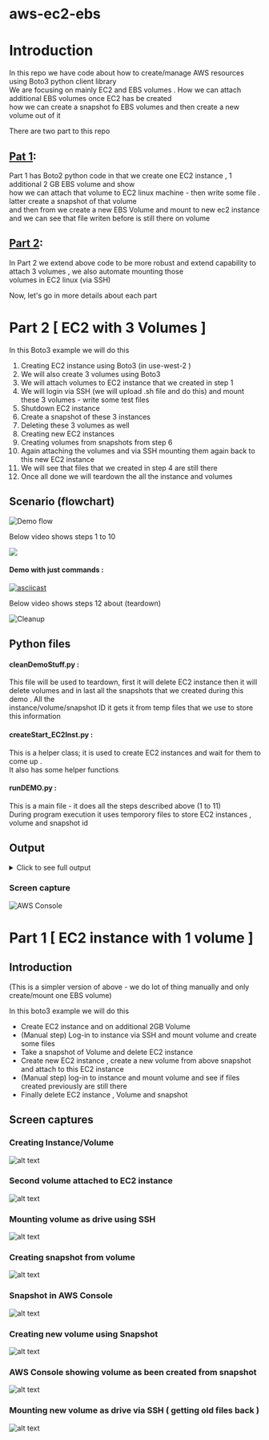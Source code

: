 # aws-ec2-ebs

# Introduction 

  In this repo we have code about how to create/manage AWS resources using Boto3 python client library  
  We are focusing on mainly EC2 and EBS volumes . How we can attach additional EBS volumes once EC2 has be created  
  how we can create a snapshot fo EBS volumes and then create a new volume out of it    
  
  There are two part to this repo 
  
## [Pat 1](#part-1--ec2-instance-with-1-volume-):   
  Part 1 has Boto2 python code in that we create one EC2 instance , 1 additional 2 GB EBS volume and show  
  how we can attach that volume to EC2 linux machine - then write some file . latter create a snapshot of that volume  
  and then from we create a new EBS Volume and mount to new ec2 instance and we can see that file writen before is still there on volume 
  
## [Part 2](##part-2--ec2-with-3-volumes-): 
  In Part 2 we extend above code to be more robust and extend capability to attach 3 volumes , we also automate mounting those  
  volumes in EC2 linux (via SSH)  
  
  Now, let's go in more details about each part         

# Part 2 [ EC2 with 3 Volumes ]

  In this Boto3 example we will do this 
  
  1) Creating EC2 instance using Boto3 (in use-west-2 )
2) We will also create 3 volumes using Boto3 
3) We will attach volumes to EC2 instance that we created in step 1 
4) We will login via SSH (we will upload .sh file and do this) and mount these 3 volumes - write some test files 
5) Shutdown EC2 instance 
6) Create a snapshot of these 3 instances 
7) Deleting these 3 volumes as well 
8) Creating new EC2 instances 
9) Creating volumes from snapshots from step 6 
10) Again attaching the volumes and via SSH mounting them again back to this new EC2 instance 
11) We will see that files that we created in step 4 are still there
12) Once all done we will teardown the all the instance and volumes 

## Scenario (flowchart)

![Demo flow](https://github.com/ishswar/aws-ec2-ebs/blob/master/ec2_ebs_part_2/images/AWS-EC2_EBS_Volumes_Snapshot_demo-flowchart.png?raw=true)

Below video shows steps 1 to 10

[![](http://img.youtube.com/vi/qSnlbtMrUKk/0.jpg)](http://www.youtube.com/watch?v=qSnlbtMrUKk "EC2 EBS Volume demo ")

#### Demo with just commands : 

[![asciicast](https://asciinema.org/a/XAyl80rTExVLYjlZ2f3BJjSH3.svg)](https://asciinema.org/a/XAyl80rTExVLYjlZ2f3BJjSH3)

Below video shows steps 12 about (teardown) 

![Cleanup](https://github.com/ishswar/aws-ec2-ebs/blob/master/ec2_ebs_part_2/images/aws_ec2_ebs_cleanup.gif?raw=true)

## Python files

#### cleanDemoStuff.py :   

This file will be used to teardown, first it will delete EC2 instance then it will  
                    delete volumes and in last all the snapshots that we created during this demo . All the   
                    instance/volume/snapshot ID it gets it from temp files that we use to store this information  

#### createStart_EC2Inst.py :  

This is a helper class; it is used to create EC2 instances and wait for them to come up .  
It also has some helper functions    

#### runDEMO.py :  

This is a main file - it does all the steps described above (1 to 11)  
During program execution it uses temporory files to store EC2 instances , volume and snapshot id  

## Output

<details>
  <summary>Click to see full output</summary>

```bash
➜  ec2_ebs_part_2 git:(master) ✗ ./runDEMO.py
2019-08-29 14:48:11 =========================== Creating EC2 instance ============================
2019-08-29 14:48:12 EC2 instance has been created with ID : i-05e3a81e15d4dd5b3
  Now ... Waiting for instance to enter running state
2019-08-29 14:48:35 Instance is running now waiting for it to initialized
2019-08-29 14:48:35 Instance status : initializing
2019-08-29 14:49:21 Instance status : initializing
2019-08-29 14:50:06 Instance status : initializing
2019-08-29 14:50:51 Instance status : ok
2019-08-29 14:50:51 Checking if instance has Public IP - else we will wait for it be assigned
2019-08-29 14:50:51 Public IP assigned to this instance is: 34.213.241.250
2019-08-29 14:50:51 ============= Creating EBS volumes and attaching to EC2 instance =============
2019-08-29 14:50:51 [VOL-0]created 2 gig volume in azone us-west-2b volumeId=vol-0be26bfc21cf6f834
2019-08-29 14:50:51 [VOL-0]volume state=creating
2019-08-29 14:50:51 [VOL-0]volume state = creating
2019-08-29 14:50:51 [VOL-0]Volume is not ready
2019-08-29 14:50:53 [VOL-0]volume state = creating
2019-08-29 14:50:53 [VOL-0]Volume is not ready
2019-08-29 14:50:55 [VOL-0]volume state = creating
2019-08-29 14:50:55 [VOL-0]Volume is not ready
2019-08-29 14:50:58 [VOL-0]volume state = available
2019-08-29 14:50:58 [VOL-0]attached volume to EC2 instance
2019-08-29 14:50:58 [VOL-0]volume_id :vol-0be26bfc21cf6f834 has been saved to file: ./tempfiles/volumeidfile0
2019-08-29 14:50:58

2019-08-29 14:50:58 [VOL-1]created 2 gig volume in azone us-west-2b volumeId=vol-09211645e89e451a3
2019-08-29 14:50:58 [VOL-1]volume state=creating
2019-08-29 14:50:58 [VOL-1]volume state = creating
2019-08-29 14:50:58 [VOL-1]Volume is not ready
2019-08-29 14:51:00 [VOL-1]volume state = creating
2019-08-29 14:51:00 [VOL-1]Volume is not ready
2019-08-29 14:51:02 [VOL-1]volume state = available
2019-08-29 14:51:03 [VOL-1]attached volume to EC2 instance
2019-08-29 14:51:03 [VOL-1]volume_id :vol-09211645e89e451a3 has been saved to file: ./tempfiles/volumeidfile1
2019-08-29 14:51:03

2019-08-29 14:51:03 [VOL-2]created 2 gig volume in azone us-west-2b volumeId=vol-011d7d3acd61c88b7
2019-08-29 14:51:03 [VOL-2]volume state=creating
2019-08-29 14:51:03 [VOL-2]volume state = creating
2019-08-29 14:51:03 [VOL-2]Volume is not ready
2019-08-29 14:51:05 [VOL-2]volume state = creating
2019-08-29 14:51:05 [VOL-2]Volume is not ready
2019-08-29 14:51:07 [VOL-2]volume state = creating
2019-08-29 14:51:07 [VOL-2]Volume is not ready
2019-08-29 14:51:09 [VOL-2]volume state = available
2019-08-29 14:51:10 [VOL-2]attached volume to EC2 instance
2019-08-29 14:51:10 [VOL-2]volume_id :vol-011d7d3acd61c88b7 has been saved to file: ./tempfiles/volumeidfile2
2019-08-29 14:51:10

2019-08-29 14:51:10 ======================= Adding volumes to EC2 instance =======================
2019-08-29 14:51:10 Uploading Sell script that will create disk (form volumes) and map it to drive
2019-08-29 14:51:10 Command we are using is
scp -i ../../../../../AWS/ubuntuvm/pshah2019v2.pem /Users/pshah1/DevOps/AWS/ubuntuvm/aws-cli/w8/ec2_ebs_part_2/scripts/mapEBStoDriver.sh ec2-user@34.213.241.250:~
Warning: Permanently added '34.213.241.250' (ECDSA) to the list of known hosts.
mapEBStoDriver.sh                                                                                                                                                                                         100% 2478    89.3KB/s   00:00
2019-08-29 14:51:10 Now we will run above shell script (via SSH) to create mapping
 Command we are using is
ssh -i ../../../../../AWS/ubuntuvm/pshah2019v2.pem ec2-user@34.213.241.250 "./mapEBStoDriver.sh /dev/sdf /dev/sdg /dev/sdh"
List of partitions
major minor  #blocks  name

 202        0    8388608 xvda
 202        1    8386543 xvda1
 202       80    2097152 xvdf
 202       96    2097152 xvdg
output of lsblk
NAME    MAJ:MIN RM SIZE RO TYPE MOUNTPOINT
xvda    202:0    0   8G  0 disk
└─xvda1 202:1    0   8G  0 part /
xvdf    202:80   0   2G  0 disk
xvdg    202:96   0   2G  0 disk
################ About to map 3 devices [/dev/sdf /dev/sdg /dev/sdh] to respetive drives #######################
[/dev/sdf] starting to work on device: /dev/sdf
[/dev/sdf] About to map device /dev/sdf as /mnt/data-store_0
[/dev/sdf] check data on device /dev/sdf
/dev/sdf: symbolic link to xvdf
[/dev/sdf] listing deviceName
/dev/sdf
[/dev/sdf] About to make a file system on device /dev/sdf , we will use ext4 file format
mke2fs 1.43.5 (04-Aug-2017)
Creating filesystem with 524288 4k blocks and 131072 inodes
Filesystem UUID: b24cc03d-581a-43b4-97b2-9308612b5ad2
Superblock backups stored on blocks:
	32768, 98304, 163840, 229376, 294912

Allocating group tables: done
Writing inode tables: done
Creating journal (16384 blocks): done
Writing superblocks and filesystem accounting information: done

[/dev/sdf] Now lets mount /dev/sdf to drive /mnt/data-store_0
[/dev/sdf] CD in to new drive and create a sample file
[/dev/sdf] output of file that we just wrote
[/dev/sdf] ---------- START of file content ---------
        This is a sample text for file /dev/sdf on mapped driver /mnt/data-store_0
[/dev/sdf] ---------- END of file content --------




[/dev/sdg] starting to work on device: /dev/sdg
[/dev/sdg] About to map device /dev/sdg as /mnt/data-store_1
[/dev/sdg] check data on device /dev/sdg
/dev/sdg: symbolic link to xvdg
[/dev/sdg] listing deviceName
/dev/sdg
[/dev/sdg] About to make a file system on device /dev/sdg , we will use ext4 file format
mke2fs 1.43.5 (04-Aug-2017)
Creating filesystem with 524288 4k blocks and 131072 inodes
Filesystem UUID: 236fc820-8aa8-4e89-8d2c-1301425d240d
Superblock backups stored on blocks:
	32768, 98304, 163840, 229376, 294912

Allocating group tables: done
Writing inode tables: done
Creating journal (16384 blocks): done
Writing superblocks and filesystem accounting information: done

[/dev/sdg] Now lets mount /dev/sdg to drive /mnt/data-store_1
[/dev/sdg] CD in to new drive and create a sample file
[/dev/sdg] output of file that we just wrote
[/dev/sdg] ---------- START of file content ---------
        This is a sample text for file /dev/sdg on mapped driver /mnt/data-store_1
[/dev/sdg] ---------- END of file content --------




[/dev/sdh] starting to work on device: /dev/sdh
[/dev/sdh] About to map device /dev/sdh as /mnt/data-store_2
[/dev/sdh] check data on device /dev/sdh
/dev/sdh: symbolic link to xvdh
[/dev/sdh] listing deviceName
/dev/sdh
[/dev/sdh] About to make a file system on device /dev/sdh , we will use ext4 file format
mke2fs 1.43.5 (04-Aug-2017)
Creating filesystem with 524288 4k blocks and 131072 inodes
Filesystem UUID: 97e243ef-d4bd-41b6-8496-cbf243040e66
Superblock backups stored on blocks:
	32768, 98304, 163840, 229376, 294912

Allocating group tables: done
Writing inode tables: done
Creating journal (16384 blocks): done
Writing superblocks and filesystem accounting information: done

[/dev/sdh] Now lets mount /dev/sdh to drive /mnt/data-store_2
[/dev/sdh] CD in to new drive and create a sample file
[/dev/sdh] output of file that we just wrote
[/dev/sdh] ---------- START of file content ---------
        This is a sample text for file /dev/sdh on mapped driver /mnt/data-store_2
[/dev/sdh] ---------- END of file content --------




################ END OF device mapping #######################
All Mounting done lets see if it get listed in df command
Filesystem     Type     1K-blocks    Used Available Use% Mounted on
devtmpfs       devtmpfs    494100      72    494028   1% /dev
tmpfs          tmpfs       504748       0    504748   0% /dev/shm
/dev/xvda1     ext4       8189348 1129424   6959676  14% /
/dev/xvdf      ext4       1998672    6148   1871284   1% /mnt/data-store_0
/dev/xvdg      ext4       1998672    6148   1871284   1% /mnt/data-store_1
/dev/xvdh      ext4       1998672    6148   1871284   1% /mnt/data-store_2
2019-08-29 14:51:13 Now we will log-in again via SSH and check if files exists
 Command we are using is
ssh -i ../../../../../AWS/ubuntuvm/pshah2019v2.pem ec2-user@34.213.241.250 "ls -la /mnt/data-store_*"
/mnt/data-store_0:
total 28
drwxrwxrwx 3 root     root      4096 Aug 29 21:51 .
drwxr-xr-x 5 root     root      4096 Aug 29 21:51 ..
drwx------ 2 root     root     16384 Aug 29 21:51 lost+found
-rw-rw-r-- 1 ec2-user ec2-user    83 Aug 29 21:51 testFile_0.txt

/mnt/data-store_1:
total 28
drwxrwxrwx 3 root     root      4096 Aug 29 21:51 .
drwxr-xr-x 5 root     root      4096 Aug 29 21:51 ..
drwx------ 2 root     root     16384 Aug 29 21:51 lost+found
-rw-rw-r-- 1 ec2-user ec2-user    83 Aug 29 21:51 testFile_1.txt

/mnt/data-store_2:
total 28
drwxrwxrwx 3 root     root      4096 Aug 29 21:51 .
drwxr-xr-x 5 root     root      4096 Aug 29 21:51 ..
drwx------ 2 root     root     16384 Aug 29 21:51 lost+found
-rw-rw-r-- 1 ec2-user ec2-user    83 Aug 29 21:51 testFile_2.txt
2019-08-29 14:51:14 Sleeping 40 seconds so linux/OS can flush data to EBS before we take a snapshots
2019-08-29 14:51:54 ====================== will create snapshot of volumes =======================
2019-08-29 14:51:54 Creating snapshot for volume: vol-0be26bfc21cf6f834
2019-08-29 14:51:54 Created snapshot name=ucsc-aws-class-1753071,id=snap-0cff51451a59700c0
2019-08-29 14:51:54 wrote snapshot-id into file: ./tempfiles/snapshotid0
2019-08-29 14:51:54 Creating snapshot for volume: vol-09211645e89e451a3
2019-08-29 14:51:54 Created snapshot name=ucsc-aws-class-9099504,id=snap-02319784844cbe3bc
2019-08-29 14:51:54 wrote snapshot-id into file: ./tempfiles/snapshotid1
2019-08-29 14:51:55 Creating snapshot for volume: vol-011d7d3acd61c88b7
2019-08-29 14:51:55 Created snapshot name=ucsc-aws-class-6583968,id=snap-033ab34e8706200a7
2019-08-29 14:51:55 wrote snapshot-id into file: ./tempfiles/snapshotid2
2019-08-29 14:51:55 ==================== Terminating & Deleting EC2 instance =====================
2019-08-29 14:51:55 ============== Wait for Old EC2 instance is deleted and stopped ==============
2019-08-29 14:51:55  Wait for instance: i-05e3a81e15d4dd5b3to stop before we proceed with deleting volumes

2019-08-29 14:51:55 terminated instance
2019-08-29 14:51:55 Instance has not gone down yet .. will wait
2019-08-29 14:52:15 Instance has not gone down yet .. will wait
2019-08-29 14:52:35 ========================== will now delete volumes ===========================
2019-08-29 14:52:35 Deleting volume:vol-0be26bfc21cf6f834
2019-08-29 14:52:35 Deleted volume: vol-0be26bfc21cf6f834
2019-08-29 14:52:35 Deleting volume:vol-09211645e89e451a3
2019-08-29 14:52:36 Deleted volume: vol-09211645e89e451a3
2019-08-29 14:52:36 Deleting volume:vol-011d7d3acd61c88b7
2019-08-29 14:52:36 Deleted volume: vol-011d7d3acd61c88b7
2019-08-29 14:52:36 ============= Create new EC2 instance for attaching volumes back =============
2019-08-29 14:52:37 EC2 instance has been created with ID : i-0380337ce7ba10e59
  Now ... Waiting for instance to enter running state
2019-08-29 14:53:00 Instance is running now waiting for it to initialized
2019-08-29 14:53:00 Instance status : initializing
2019-08-29 14:53:45 Instance status : initializing
2019-08-29 14:54:30 Instance status : initializing
2019-08-29 14:55:15 Instance status : initializing
2019-08-29 14:56:00 Instance status : ok
2019-08-29 14:56:00 Checking if instance has Public IP - else we will wait for it be assigned
2019-08-29 14:56:00 Public IP assigned to this instance is: 54.184.233.79
2019-08-29 14:56:00 wrote new instance id out to file ./tempfiles/instidfile
2019-08-29 14:56:00 ===== Create a new volumes from snapshot and then attach to EC2 instance =====
2019-08-29 14:56:00 using snapshot-id:snap-0cff51451a59700c0
2019-08-29 14:56:01 created volume vol-08e540fce043d60e7 in availability-zone us-west-2b from snapshot=snap-0cff51451a59700c0
2019-08-29 14:56:01 volume state=creating
2019-08-29 14:56:01 volume state = creating
2019-08-29 14:56:01 Volume is not ready
2019-08-29 14:56:21 volume state = available
2019-08-29 14:56:21 [VOL-0]volume_id :vol-08e540fce043d60e7 has been saved to file: ./tempfiles/volumeidfile0
2019-08-29 14:56:21

2019-08-29 14:56:21 attached volume to EC2 instance
2019-08-29 14:56:21 using snapshot-id:snap-02319784844cbe3bc
2019-08-29 14:56:21 created volume vol-0f998d306540d37d9 in availability-zone us-west-2b from snapshot=snap-02319784844cbe3bc
2019-08-29 14:56:21 volume state=creating
2019-08-29 14:56:21 volume state = creating
2019-08-29 14:56:21 Volume is not ready
2019-08-29 14:56:42 volume state = available
2019-08-29 14:56:42 [VOL-1]volume_id :vol-0f998d306540d37d9 has been saved to file: ./tempfiles/volumeidfile1
2019-08-29 14:56:42

2019-08-29 14:56:42 attached volume to EC2 instance
2019-08-29 14:56:42 using snapshot-id:snap-033ab34e8706200a7
2019-08-29 14:56:42 created volume vol-091f13d08ad2e39e2 in availability-zone us-west-2b from snapshot=snap-033ab34e8706200a7
2019-08-29 14:56:42 volume state=creating
2019-08-29 14:56:42 volume state = creating
2019-08-29 14:56:42 Volume is not ready
2019-08-29 14:57:02 volume state = available
2019-08-29 14:57:02 [VOL-2]volume_id :vol-091f13d08ad2e39e2 has been saved to file: ./tempfiles/volumeidfile2
2019-08-29 14:57:02

2019-08-29 14:57:03 attached volume to EC2 instance
2019-08-29 14:57:03 ================ Re-mapping volumes back to new EC2 instance =================
2019-08-29 14:57:03 Uploading Sell script that will create disk (form volumes) and map it as drive
2019-08-29 14:57:03 Command we are using is
scp -i ../../../../../AWS/ubuntuvm/pshah2019v2.pem /Users/pshah1/DevOps/AWS/ubuntuvm/aws-cli/w8/ec2_ebs_part_2/scripts/mapEBSasDriveDirect.sh ec2-user@54.184.233.79:~
Warning: Permanently added '54.184.233.79' (ECDSA) to the list of known hosts.
mapEBSasDriveDirect.sh                                                                                                                                                                                    100% 1890    66.0KB/s   00:00
2019-08-29 14:57:03 Now we will run above shell script (via SSH) to create mapping
 Command we are using is
ssh -i ../../../../../AWS/ubuntuvm/pshah2019v2.pem ec2-user@54.184.233.79 "./mapEBSasDriveDirect.sh /dev/sdf /dev/sdg /dev/sdh"
List of partitions
major minor  #blocks  name

 202        0    8388608 xvda
 202        1    8386543 xvda1
 202       80    2097152 xvdf
 202       96    2097152 xvdg
output of lsblk
NAME    MAJ:MIN RM SIZE RO TYPE MOUNTPOINT
xvda    202:0    0   8G  0 disk
└─xvda1 202:1    0   8G  0 part /
xvdf    202:80   0   2G  0 disk
xvdg    202:96   0   2G  0 disk
Total # volumes listed in lsblk output are 5
Total # volumes listed in lsblk output are 6
we found our voluems that we were expeting;lets mount them
output of df -h
Filesystem      Size  Used Avail Use% Mounted on
devtmpfs        483M   72K  483M   1% /dev
tmpfs           493M     0  493M   0% /dev/shm
/dev/xvda1      7.9G  1.1G  6.7G  14% /
Above output of 'lsblk' should show there are 3 devices but they are not mapped to any drives (eveident from 'df -h' ouput)
################ About to re-map/re-mount 3 devices [/dev/sdf /dev/sdg /dev/sdh] to respetive drives #######################
[/dev/sdf] starting to work on device: /dev/sdf
[/dev/sdf] About to map device /dev/sdf as /mnt/dz_0
[/dev/sdf] Done mounting volume /dev/sdf


[/dev/sdg] starting to work on device: /dev/sdg
[/dev/sdg] About to map device /dev/sdg as /mnt/dz_1
[/dev/sdg] Done mounting volume /dev/sdg


[/dev/sdh] starting to work on device: /dev/sdh
[/dev/sdh] About to map device /dev/sdh as /mnt/dz_2
[/dev/sdh] Done mounting volume /dev/sdh


################ END OF device re-mapping #######################
All Mounting done lets see if it get listed in df command
Filesystem     Type     1K-blocks    Used Available Use% Mounted on
devtmpfs       devtmpfs    494100      72    494028   1% /dev
tmpfs          tmpfs       504748       0    504748   0% /dev/shm
/dev/xvda1     ext4       8189348 1129416   6959684  14% /
/dev/xvdf      ext4       1998672    6148   1871284   1% /mnt/dz_0
/dev/xvdg      ext4       1998672    6148   1871284   1% /mnt/dz_1
/dev/xvdh      ext4       1998672    6148   1871284   1% /mnt/dz_2
list files in all new mapped drives (we should see our old files still present there)
ls -la /mnt/dz_0 /mnt/dz_1 /mnt/dz_2
2019-08-29 14:57:14 Now we will log-in again via SSH and check if files exists
 Command we are using is
ssh -i ../../../../../AWS/ubuntuvm/pshah2019v2.pem ec2-user@54.184.233.79 "ls -la /mnt/dz_*"
/mnt/dz_0:
total 28
drwxrwxrwx 3 root     root      4096 Aug 29 21:51 .
drwxr-xr-x 5 root     root      4096 Aug 29 21:57 ..
drwx------ 2 root     root     16384 Aug 29 21:51 lost+found
-rw-rw-r-- 1 ec2-user ec2-user    83 Aug 29 21:51 testFile_0.txt

/mnt/dz_1:
total 28
drwxrwxrwx 3 root     root      4096 Aug 29 21:51 .
drwxr-xr-x 5 root     root      4096 Aug 29 21:57 ..
drwx------ 2 root     root     16384 Aug 29 21:51 lost+found
-rw-rw-r-- 1 ec2-user ec2-user    83 Aug 29 21:51 testFile_1.txt

/mnt/dz_2:
total 28
drwxrwxrwx 3 root     root      4096 Aug 29 21:51 .
drwxr-xr-x 5 root     root      4096 Aug 29 21:57 ..
drwx------ 2 root     root     16384 Aug 29 21:51 lost+found
-rw-rw-r-- 1 ec2-user ec2-user    83 Aug 29 21:51 testFile_2.txt
2019-08-29 14:57:14 =========================== ---- END of Demo ----- ===========================
2019-08-29 14:57:14 =======
*** Note ***
Run cleanDemoStuff.py to tear everything down =======
```
</details>

### Screen capture 

![AWS Console](https://github.com/ishswar/aws-ec2-ebs/blob/master/ec2_ebs_part_2/images/AWS_Console_showing_final_instance.jpg?raw=true)

# Part 1 [ EC2 instance with 1 volume ]

## Introduction 

  (This is a simpler version of above 
    - we do lot of thing manually and only create/mount one EBS volume)
  
  In this boto3 example we will do this 
  
-   Create EC2 instance and on additional 2GB Volume
-   (Manual step) Log-in to instance via SSH and mount volume and create some
    files 
-   Take a snapshot of Volume and delete EC2 instance 
-   Create new EC2 instance , create a new volume from above snapshot and 
    attach to this EC2 instance 
-   (Manual step) log-in to instance and mount volume and see if files created
    previously are still there
-   Finally delete EC2 instance , Volume and snapshot  
  
## Screen captures 
  
### Creating Instance/Volume 

![alt text](https://github.com/ishswar/aws-ec2-ebs/blob/master/ec2_ebs_part_1/part1_Create_EC2_Voluem_1.jpg?raw=true)

### Second volume attached to EC2 instance 

![alt text](https://github.com/ishswar/aws-ec2-ebs/blob/master/ec2_ebs_part_1/part1_EC2_instance_volumes_attached_2.jpg?raw=true)

### Mounting volume as drive using SSH

![alt text](https://github.com/ishswar/aws-ec2-ebs/blob/master/ec2_ebs_part_1/part1_SSH_Mounting_volume_as_drive_3.jpg?raw=true)

### Creating snapshot from volume  

![alt text](https://github.com/ishswar/aws-ec2-ebs/blob/master/ec2_ebs_part_1/part1_Snapshot_of_volume_4.jpg?raw=true)

### Snapshot in AWS Console  

![alt text](https://github.com/ishswar/aws-ec2-ebs/blob/master/ec2_ebs_part_1/part1_Snapshot_of_volume_AWS_Console_4.jpg?raw=true)

### Creating new volume using Snapshot  

![alt text](https://github.com/ishswar/aws-ec2-ebs/blob/master/ec2_ebs_part_1/part1_EC2_Attaching_volume_from_Snapshot_5.jpg?raw=true)

### AWS Console showing volume as been created from snapshot   

![alt text](https://github.com/ishswar/aws-ec2-ebs/blob/master/ec2_ebs_part_1/part1_New_Volume_from_snapshot_6.jpg?raw=true)

### Mounting new volume as drive via SSH ( getting old files back )  

![alt text](https://github.com/ishswar/aws-ec2-ebs/blob/master/ec2_ebs_part_1/part1_SSH_Mounting_Volume_and_retriveing_filesback_7.jpg?raw=true)
